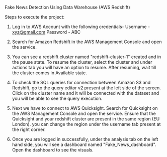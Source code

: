 Fake News Detection Using Data Warehouse (AWS Redshift)

Steps to execute the project:

1) Log in to AWS Account with the following credentials-
   Username - xyz@gmail.com
   Password - ABC

2) Search for Amazon Redshift in the AWS Management Console and open the service.

3) You can see a redshift cluster named "redshift-cluster-1" created and in the pause state. To resume the 
   cluster, select the cluster and under actions tab you will have an option to resume. After resuming, wait till the 
   cluster comes in Available state.

4) To check the SQL queries for connection between Amazon S3 and Redshift, go to the query editor v2 present at the 
   left side of the screen. Click on the cluster name and it will be connected with the dataset and you will be able to 
   see the query execution.

5) Next we have to connect to AWS Quicksight. Search for Quicksight on the AWS Management Console and open the service. 
   Ensure that the Quicksight and your redshift cluster are present in the same region (EU London). you can change the 
   region under the username tab present at the right corner.

6) Once you are logged in successfully, under the analysis tab on the left hand side, you will see a dashboard named 
   "Fake_News_dashboard". Open the dashboard to see the visuals. 
